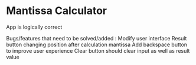 # Mantissa Calculator

App is logically correct

Bugs/features that need to be solved/added :
Modify user interface
Result button changing position after calculation mantissa
Add backspace button to improve user experience
Clear button should clear input as well as result value